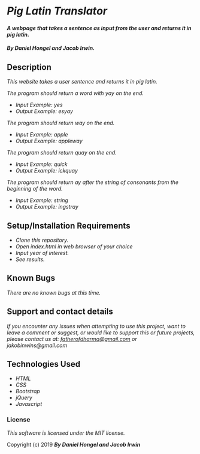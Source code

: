 # _Pig Latin Translator_

#### _A webpage that takes a sentence as input from the user and returns it in pig latin._

#### _**By Daniel Hongel and Jacob Irwin.**_

## Description

_This website takes a user sentence and returns it in pig latin._

_The program should return a word with yay on the end._
* _Input Example: yes_
* _Output Example: esyay_

_The program should return way on the end._
* _Input Example: apple_
* _Output Example: appleway_

_The program should return quay on the end._
* _Input Example: quick_
* _Output Example: ickquay_

_The program should return ay after the string of consonants from the beginning of the word._
* _Input Example: string_
* _Output Example: ingstray_

## Setup/Installation Requirements

* _Clone this repository._
* _Open index.html in web browser of your choice_
* _Input year of interest._
* _See results._

## Known Bugs

_There are no known bugs at this time._

## Support and contact details

_If you encounter any issues when attempting to use this project, want to leave a comment or suggest, or would like to support this or future projects, please contact us at:
fatherofdharma@gmail.com or jakobinwins@gmail.com_

## Technologies Used

* _HTML_
* _CSS_
* _Bootstrap_
* _jQuery_
* _Javascript_
### License

*This software is licensed under the MIT license.*

Copyright (c) 2019 **_By Daniel Hongel and Jacob Irwin_**
